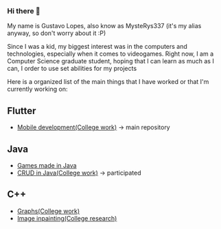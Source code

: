 ### Hi there 👋

My name is Gustavo Lopes, also know as MysteRys337 (it's my alias anyway, so don't worry about it :P)

Since I was a kid, my biggest interest was in the computers and technologies, especially when it comes to videogames.
Right now, I am a Computer Science graduate  student, hoping that I can learn as much as I can, I order to use set abilities 
for my projects

Here is a organized list of the main things that I have worked or that I'm currently working on:

## Flutter

* [Mobile development(College work)](https://github.com/MysteRys337/LDDM-PUC2021) -> main repository 

## Java

* [Games made in Java](https://github.com/MysteRys337/EclipseJogos)
* [CRUD in Java(College work)](https://github.com/solid-titans/AEDs3) -> participated

## C++ 

* [Graphs(College work)](https://github.com/MysteRys337/graph_algorithms_in_cpp)
* [Image inpainting(College research)](https://github.com/solid-titans/image-inpaiting-in-cpp)





